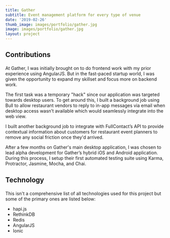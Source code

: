 ```yaml
---
title: Gather
subtitle: Event management platform for every type of venue
date: '2019-02-26'
thumb_image: images/portfolio/gather.jpg
image: images/portfolio/gather.jpg
layout: project
---
```


<div class="block-header inner-sm" style="margin-top: 1.5em; margin-bottom: 1.5em">
  <h2 class="block-title line-top">Contributions</h2>
</div>

At Gather, I was initially brought on to do frontend work with my prior experience using AngularJS. But in the fast-paced startup world, I was given the opportunity to expand my skillset and focus more on backend work.

The first task was a temporary "hack" since our application was targeted towards desktop users. To get around this, I built a background job using Bull to allow restaurant vendors to reply to in-app messages via email when desktop access wasn’t available which would seamlessly integrate into the web view.

I built another background job to integrate with FullContact’s API to provide contextual information about customers for restaurant event planners to remove any social friction once they'd arrived.

After a few months on Gather's main desktop application, I was chosen to lead alpha development for Gather’s hybrid iOS and Android application. During this process, I setup their first automated testing suite using Karma, Protractor, Jasmine, Mocha, and Chai.

<div class="block-header inner-sm" style="margin-bottom: 1.5em">
  <h2 class="block-title line-top">Technology</h2>
</div>

This isn't a comprehensive list of all technologies used for this project but some of the primary ones are listed below:

- hapi.js
- RethinkDB
- Redis
- AngularJS
- Ionic
